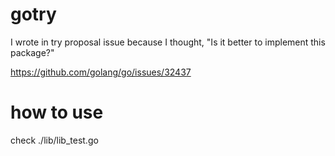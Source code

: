# gotry

I wrote in try proposal issue because I thought, "Is it better to implement this package?"

https://github.com/golang/go/issues/32437

# how to use

check ./lib/lib_test.go
